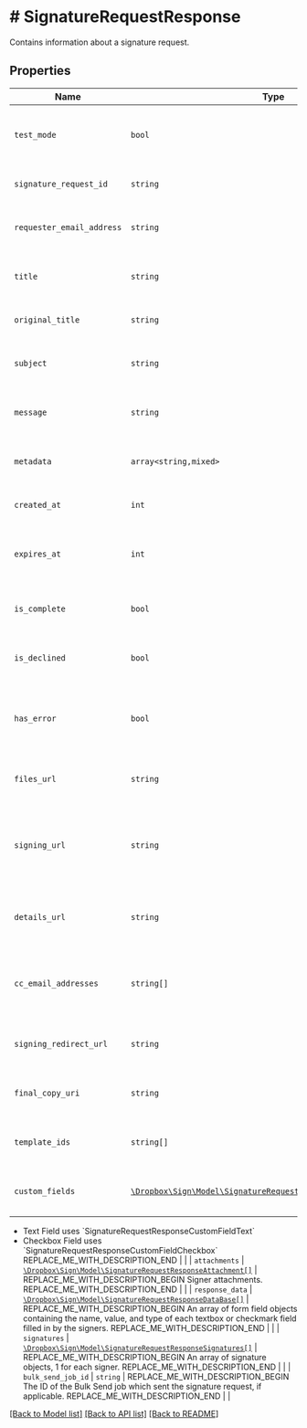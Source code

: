 # # SignatureRequestResponse

Contains information about a signature request.

## Properties

Name | Type | Description | Notes
------------ | ------------- | ------------- | -------------
| `test_mode` | ```bool``` | REPLACE_ME_WITH_DESCRIPTION_BEGIN Whether this is a test signature request. Test requests have no legal value. Defaults to &#x60;false&#x60;. REPLACE_ME_WITH_DESCRIPTION_END |  [default to false] |
| `signature_request_id` | ```string``` | REPLACE_ME_WITH_DESCRIPTION_BEGIN The id of the SignatureRequest. REPLACE_ME_WITH_DESCRIPTION_END |  |
| `requester_email_address` | ```string``` | REPLACE_ME_WITH_DESCRIPTION_BEGIN The email address of the initiator of the SignatureRequest. REPLACE_ME_WITH_DESCRIPTION_END |  |
| `title` | ```string``` | REPLACE_ME_WITH_DESCRIPTION_BEGIN The title the specified Account uses for the SignatureRequest. REPLACE_ME_WITH_DESCRIPTION_END |  |
| `original_title` | ```string``` | REPLACE_ME_WITH_DESCRIPTION_BEGIN Default Label for account. REPLACE_ME_WITH_DESCRIPTION_END |  |
| `subject` | ```string``` | REPLACE_ME_WITH_DESCRIPTION_BEGIN The subject in the email that was initially sent to the signers. REPLACE_ME_WITH_DESCRIPTION_END |  |
| `message` | ```string``` | REPLACE_ME_WITH_DESCRIPTION_BEGIN The custom message in the email that was initially sent to the signers. REPLACE_ME_WITH_DESCRIPTION_END |  |
| `metadata` | ```array<string,mixed>``` | REPLACE_ME_WITH_DESCRIPTION_BEGIN The metadata attached to the signature request. REPLACE_ME_WITH_DESCRIPTION_END |  |
| `created_at` | ```int``` | REPLACE_ME_WITH_DESCRIPTION_BEGIN Time the signature request was created. REPLACE_ME_WITH_DESCRIPTION_END |  |
| `expires_at` | ```int``` | REPLACE_ME_WITH_DESCRIPTION_BEGIN The time when the signature request will expire unsigned signatures. See [Signature Request Expiration Date](https://developers.hellosign.com/docs/signature-request/expiration/) for details. REPLACE_ME_WITH_DESCRIPTION_END |  |
| `is_complete` | ```bool``` | REPLACE_ME_WITH_DESCRIPTION_BEGIN Whether or not the SignatureRequest has been fully executed by all signers. REPLACE_ME_WITH_DESCRIPTION_END |  |
| `is_declined` | ```bool``` | REPLACE_ME_WITH_DESCRIPTION_BEGIN Whether or not the SignatureRequest has been declined by a signer. REPLACE_ME_WITH_DESCRIPTION_END |  |
| `has_error` | ```bool``` | REPLACE_ME_WITH_DESCRIPTION_BEGIN Whether or not an error occurred (either during the creation of the SignatureRequest or during one of the signings). REPLACE_ME_WITH_DESCRIPTION_END |  |
| `files_url` | ```string``` | REPLACE_ME_WITH_DESCRIPTION_BEGIN The URL where a copy of the request&#39;s documents can be downloaded. REPLACE_ME_WITH_DESCRIPTION_END |  |
| `signing_url` | ```string``` | REPLACE_ME_WITH_DESCRIPTION_BEGIN The URL where a signer, after authenticating, can sign the documents. This should only be used by users with existing Dropbox Sign accounts as they will be required to log in before signing. REPLACE_ME_WITH_DESCRIPTION_END |  |
| `details_url` | ```string``` | REPLACE_ME_WITH_DESCRIPTION_BEGIN The URL where the requester and the signers can view the current status of the SignatureRequest. REPLACE_ME_WITH_DESCRIPTION_END |  |
| `cc_email_addresses` | ```string[]``` | REPLACE_ME_WITH_DESCRIPTION_BEGIN A list of email addresses that were CCed on the SignatureRequest. They will receive a copy of the final PDF once all the signers have signed. REPLACE_ME_WITH_DESCRIPTION_END |  |
| `signing_redirect_url` | ```string``` | REPLACE_ME_WITH_DESCRIPTION_BEGIN The URL you want the signer redirected to after they successfully sign. REPLACE_ME_WITH_DESCRIPTION_END |  |
| `final_copy_uri` | ```string``` | REPLACE_ME_WITH_DESCRIPTION_BEGIN The path where the completed document can be downloaded REPLACE_ME_WITH_DESCRIPTION_END |  |
| `template_ids` | ```string[]``` | REPLACE_ME_WITH_DESCRIPTION_BEGIN Templates IDs used in this SignatureRequest (if any). REPLACE_ME_WITH_DESCRIPTION_END |  |
| `custom_fields` | [```\Dropbox\Sign\Model\SignatureRequestResponseCustomFieldBase[]```](SignatureRequestResponseCustomFieldBase.md) | REPLACE_ME_WITH_DESCRIPTION_BEGIN An array of Custom Field objects containing the name and type of each custom field.

* Text Field uses &#x60;SignatureRequestResponseCustomFieldText&#x60;
* Checkbox Field uses &#x60;SignatureRequestResponseCustomFieldCheckbox&#x60; REPLACE_ME_WITH_DESCRIPTION_END |  |
| `attachments` | [```\Dropbox\Sign\Model\SignatureRequestResponseAttachment[]```](SignatureRequestResponseAttachment.md) | REPLACE_ME_WITH_DESCRIPTION_BEGIN Signer attachments. REPLACE_ME_WITH_DESCRIPTION_END |  |
| `response_data` | [```\Dropbox\Sign\Model\SignatureRequestResponseDataBase[]```](SignatureRequestResponseDataBase.md) | REPLACE_ME_WITH_DESCRIPTION_BEGIN An array of form field objects containing the name, value, and type of each textbox or checkmark field filled in by the signers. REPLACE_ME_WITH_DESCRIPTION_END |  |
| `signatures` | [```\Dropbox\Sign\Model\SignatureRequestResponseSignatures[]```](SignatureRequestResponseSignatures.md) | REPLACE_ME_WITH_DESCRIPTION_BEGIN An array of signature objects, 1 for each signer. REPLACE_ME_WITH_DESCRIPTION_END |  |
| `bulk_send_job_id` | ```string``` | REPLACE_ME_WITH_DESCRIPTION_BEGIN The ID of the Bulk Send job which sent the signature request, if applicable. REPLACE_ME_WITH_DESCRIPTION_END |  |

[[Back to Model list]](../../README.md#models) [[Back to API list]](../../README.md#endpoints) [[Back to README]](../../README.md)

